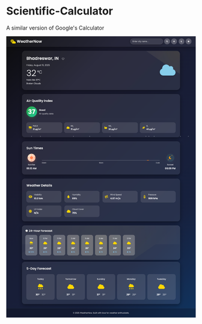 # Scientific-Calculator
A similar version of Google's Calculator 

![Scientific Calculator Screenshot](https://github.com/SahilKundu19/WeatherNow/blob/bb10a053be5669157f6dfcd662802bdf646c7063/WeatherNow-image.png)
